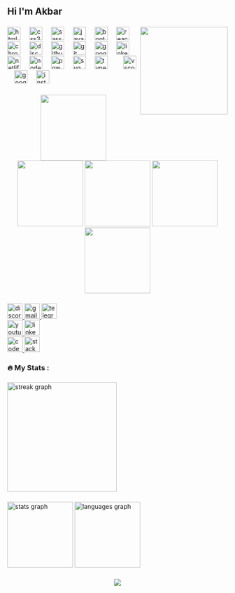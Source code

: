 <h2 align="left">Hi I'm Akbar</h2>

###

<img align="right" height="200" src="https://i.gifer.com/75ez.gif"  />

###

<div align="left">
  <img src="https://cdn.jsdelivr.net/gh/devicons/devicon/icons/html5/html5-original.svg" height="30" alt="html5 logo"  />
  <img width="12" />
  <img src="https://cdn.jsdelivr.net/gh/devicons/devicon/icons/css3/css3-original.svg" height="30" alt="css3 logo"  />
  <img width="12" />
  <img src="https://skillicons.dev/icons?i=sass" height="30" alt="sass logo"  />
  <img width="12" />
  <img src="https://skillicons.dev/icons?i=js" height="30" alt="javascript logo"  />
  <img width="12" />
  <img src="https://cdn.jsdelivr.net/gh/devicons/devicon/icons/bootstrap/bootstrap-original.svg" height="30" alt="bootstrap logo"  />
  <img width="12" />
  <img src="https://cdn.jsdelivr.net/gh/devicons/devicon/icons/react/react-original.svg" height="30" alt="react logo"  />
  <img width="12" />
  <img src="https://cdn.jsdelivr.net/gh/devicons/devicon/icons/chrome/chrome-original.svg" height="30" alt="chrome logo"  />
  <img width="12" />
  <img src="https://skillicons.dev/icons?i=discord" height="30" alt="discord logo"  />
  <img width="12" />
  <img src="https://skillicons.dev/icons?i=github" height="30" alt="github logo"  />
  <img width="12" />
  <img src="https://skillicons.dev/icons?i=git" height="30" alt="git logo"  />
  <img width="12" />
  <img src="https://cdn.jsdelivr.net/gh/devicons/devicon/icons/google/google-original.svg" height="30" alt="google logo"  />
  <img width="12" />
  <img src="https://skillicons.dev/icons?i=linkedin" height="30" alt="linkedin logo"  />
  <img width="12" />
  <img src="https://cdn.simpleicons.org/netlify/00C7B7" height="30" alt="netlify logo"  />
  <img width="12" />
  <img src="https://cdn.simpleicons.org/nodedotjs/339933" height="30" alt="nodejs logo"  />
  <img width="12" />
  <img src="https://skillicons.dev/icons?i=powershell" height="30" alt="powershell logo"  />
  <img width="12" />
  <img src="https://skillicons.dev/icons?i=svg" height="30" alt="svg logo"  />
  <img width="12" />
  <img src="https://cdn.simpleicons.org/typescript/3178C6" height="30" alt="typescript logo"  />
  <img width="12" />
  <img width="12" />
  <img src="https://cdn.simpleicons.org/visualstudiocode/007ACC" height="30" alt="vscode logo"  />
  <img width="12" />
  <img src="https://cdn.jsdelivr.net/gh/devicons/devicon/icons/googlecloud/googlecloud-original.svg" height="30" alt="googlecloud logo"  />
  <img width="12" />
  <img src="https://skillicons.dev/icons?i=instagram" height="30" alt="instagram logo"  />
</div>

###
  <div align="center">
  <img height="150" src="https://camo.githubusercontent.com/62da68eb62b1e5f175f7d1f0191dd89a653d7908feb22d37d4a0ab07365d6791/68747470733a2f2f6d656469612e67697068792e636f6d2f6d656469612f4d3967624264396e6244724f5475314d71782f67697068792e676966"  />
      <img height="150" src="https://media.giphy.com/media/bGgsc5mWoryfgKBx1u/giphy.gif"  />
      <img height="150" src="https://media.giphy.com/media/nUg011pWqiUReijzrH/giphy.gif"  />
      <img height="150" src="https://media.giphy.com/media/2IudUHdI075HL02Pkk/giphy.gif"  />
      <img height="150" src="https://media.giphy.com/media/xT9IgzoKnwFNmISR8I/giphy.gif"  />
 </div>

###

<div align="left">
<div> 
  <a href="https://discord.com/channels/@me" target="_blank">
    <img src="https://img.shields.io/static/v1?message=Discord&logo=discord&label=akb_inf&color=FF0000&logoColor=white&labelColor=blueviolet&style=for-the-badge" height="35" alt="discord logo"  />
  </a>
  <a href="akbarshuhratullayev@gmail.com" target="_blank">
    <img src="https://img.shields.io/static/v1?message=Gmail&logo=gmail&label=akb_inf&color=FF0000&logoColor=white&labelColor=blueviolet&style=for-the-badge" height="35" alt="gmail logo"  />
  </a>
  <a href="https://t.me/akb_inf" target="_blank">
    <img src="https://img.shields.io/static/v1?message=Telegram&logo=telegram&label=akb_inf&color=FF0000&logoColor=white&labelColor=blueviolet&style=for-the-badge" height="35" alt="telegram logo"  />
  </a>
  <div/>
    <div>
  <a href="https://www.youtube.com/channel/UCNzjVD2BZUYgymvc0qWCxSw" target="_blank">
    <img src="https://img.shields.io/static/v1?message=Youtube&logo=youtube&label=akb_inf&color=FF0000&logoColor=white&labelColor=blueviolet&style=for-the-badge" height="35" alt="youtube logo"  />
  </a>
  <a href="https://www.linkedin.com/in/akbar-shuhratullayev-b4aa60291/" target="_blank">
    <img src="https://img.shields.io/static/v1?message=LinkedIn&logo=linkedin&label=akb_inf&color=FF0000&logoColor=white&labelColor=blueviolet&style=for-the-badge" height="35" alt="linkedin logo"  />
  </a>
      <div/>
  <a href="https://codepen.io/Akbar-Shuhratullayev" target="_blank">
    <img src="https://img.shields.io/static/v1?message=Codepen&logo=codepen&label=akb_inf&color=FF0000&logoColor=white&labelColor=blueviolet&style=for-the-badge" height="35" alt="codepen logo"  />
  </a>
  <a href="https://stackoverflow.com/users/23131121/akbar-shuhratullayev" target="_blank">
    <img src="https://img.shields.io/static/v1?message=Stackoverflow&logo=stackoverflow&label=akb_inf&color=FF0000&logoColor=white&labelColor=blueviolet&style=for-the-badge" height="35" alt="stackoverflow logo"  />
  </a>
</div>

###

<h3 align="left">🔥   My Stats :</h3>

###

<div align="left">
  <img src="https://streak-stats.demolab.com?user=Akbar4964&locale=en&mode=daily&theme=dark&hide_border=false&border_radius=15&order=3" height="250" alt="streak graph"  />
</div>

###
<div align="left">
  <img src="https://github-readme-stats.vercel.app/api?username=Akbar4964&hide_title=false&hide_rank=false&show_icons=true&include_all_commits=true&count_private=true&disable_animations=false&theme=dracula&locale=en&hide_border=false&order=1" height="150" alt="stats graph"  />
  <img src="https://github-readme-stats.vercel.app/api/top-langs?username=Akbar4964&locale=en&hide_title=false&layout=compact&card_width=320&langs_count=5&theme=dracula&hide_border=false&order=2" height="150" alt="languages graph"  />
</div>

###
<div align="center">
  <img src="https://profile-counter.glitch.me/Akbar4964/count.svg?"  />
</div>

###
